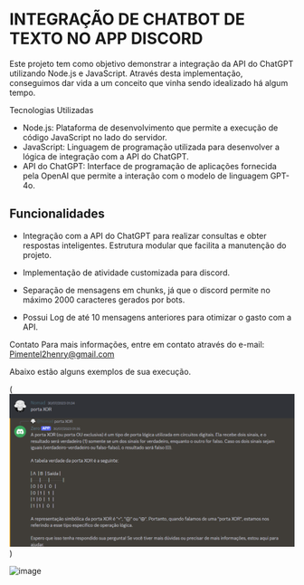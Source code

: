 # INTEGRAÇÃO DE CHATBOT DE TEXTO NO APP DISCORD

Este projeto tem como objetivo demonstrar a integração da API do ChatGPT utilizando Node.js e JavaScript. Através desta implementação, conseguimos dar vida a um conceito que vinha sendo idealizado há algum tempo.

Tecnologias Utilizadas
- Node.js: Plataforma de desenvolvimento que permite a execução de código JavaScript no lado do servidor.
- JavaScript: Linguagem de programação utilizada para desenvolver a lógica de integração com a API do ChatGPT.
- API do ChatGPT: Interface de programação de aplicações fornecida pela OpenAI que permite a interação com o modelo de linguagem GPT-4o.

## Funcionalidades ##
- Integração com a API do ChatGPT para realizar consultas e obter respostas inteligentes.
Estrutura modular que facilita a manutenção do projeto.

- Implementação de atividade customizada para discord.

- Separação de mensagens em chunks, já que o discord permite no máximo 2000 caracteres gerados por bots.

- Possui Log de até 10 mensagens anteriores para otimizar o gasto com a API.

Contato
Para mais informações, entre em contato através do e-mail: Pimentel2henry@gmail.com

Abaixo estão alguns exemplos de sua execução.

(![alt text](image.png))

![image](https://github.com/user-attachments/assets/5330edd2-1507-4119-b089-aaeafcc29954)


